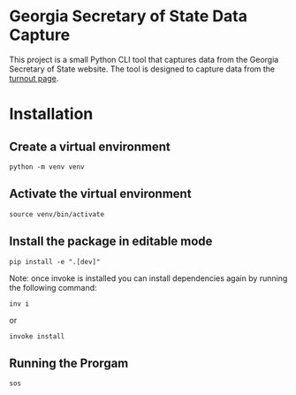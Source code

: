 # Georgia Secretary of State Data Capture

This project is a small Python CLI tool that captures data from the Georgia Secretary of State website. The tool 
is designed to capture data from the [turnout page](https://sos.ga.gov/page/election-data-hub-turnout).

# Installation

## Create a virtual environment

```shell
python -m venv venv
```

## Activate the virtual environment

```shell
source venv/bin/activate
```

## Install the package in editable mode

```shell
pip install -e ".[dev]"
```

Note: once invoke is installed you can install dependencies again by running the following command:

```shell
inv i
```

or 

```shell
invoke install
```

## Running the Prorgam

```shell
sos
```
